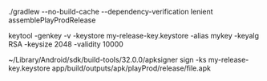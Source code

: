 ./gradlew --no-build-cache --dependency-verification lenient assemblePlayProdRelease

keytool -genkey -v -keystore my-release-key.keystore -alias mykey -keyalg RSA -keysize 2048 -validity 10000

~/Library/Android/sdk/build-tools/32.0.0/apksigner sign -ks my-release-key.keystore app/build/outputs/apk/playProd/release/file.apk
